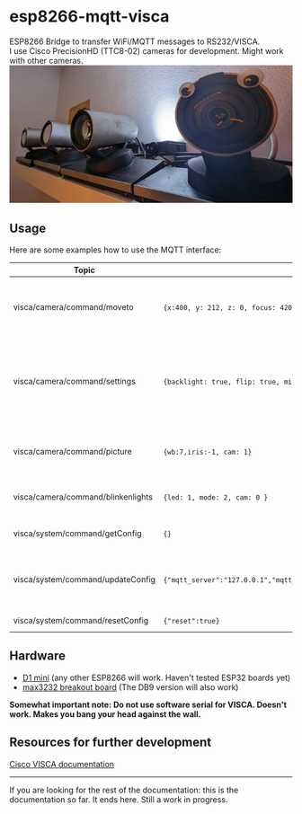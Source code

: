 # esp8266-mqtt-visca

ESP8266 Bridge to transfer WiFi/MQTT messages to RS232/VISCA.  
I use Cisco PrecisionHD (TTC8-02) cameras for development. Might work with other cameras.
![Cameras need eyes](https://raw.githubusercontent.com/JvPeek/esp8266-mqtt-visca/main/images/cams_smol.jpg)

## Usage

Here are some examples how to use the MQTT interface:

| Topic | example JSON | Outcome  |
|--------|----------------|---|
| visca/camera/command/moveto | ```{x:400, y: 212, z: 0, focus: 420, cam: 0 }``` | Camera 0 moves to 400, 212, zooms all the way out, sets the focus to manual |
| visca/camera/command/settings | ```{backlight: true, flip: true, mirror: true, mmdetect: true }``` | Camera 0 turns on backlight compensation, flips and mirrors the image and enables [EMFDP](# "external mechanical fuckery detection and prevention") |
| visca/camera/command/picture | ```{wb:7,iris:-1, cam: 1}``` | Camera 1 sets whitebalance to 7 and enables auto exposure |
| visca/camera/command/blinkenlights | ```{led: 1, mode: 2, cam: 0 }``` | Camera 0 turns on LED 1 in blinking mode. |
| visca/system/command/getConfig | ```{}``` | Returns the current MQTT configuration |
| visca/system/command/updateConfig | ```{"mqtt_server":"127.0.0.1","mqtt_port":"1883","mqtt_user":"test","mqtt_password":"","mqtt_basetopic":"Katzen/Futter"}``` | Update settings within the stored config.json on the microcontroller |
| visca/system/command/resetConfig | ```{"reset":true}``` | Factory defaults.  |

## Hardware

- [D1 mini](https://www.wemos.cc/en/latest/d1/d1_mini.html) (any other ESP8266 will work. Haven't tested ESP32 boards yet)
- [max3232 breakout board](https://www.makershop.de/module/schnittstellen/max3232-mini/) (The DB9 version will also work)

__Somewhat important note: Do not use software serial for VISCA. Doesn't work. Makes you bang your head against the wall.__

## Resources for further development

[Cisco VISCA documentation](https://www.cisco.com/c/dam/en/us/td/docs/telepresence/endpoint/camera/precisionhd/user_guide/precisionhd_1080p-720p_camera_user_guide.pdf)

---
If you are looking for the rest of the documentation: this is the documentation so far. It ends here. Still a work in progress.

